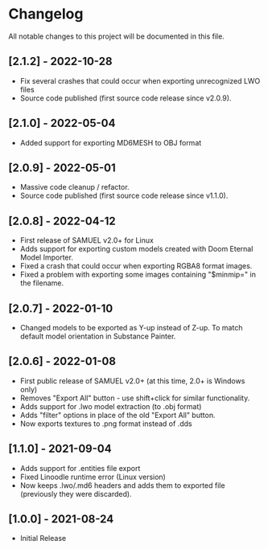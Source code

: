# Changelog
All notable changes to this project will be documented in this file.

## [2.1.2] - 2022-10-28
- Fix several crashes that could occur when exporting unrecognized LWO files
- Source code published (first source code release since v2.0.9).

## [2.1.0] - 2022-05-04
- Added support for exporting MD6MESH to OBJ format

## [2.0.9] - 2022-05-01

- Massive code cleanup / refactor.
- Source code published (first source code release since v1.1.0).

## [2.0.8] - 2022-04-12

- First release of SAMUEL v2.0+ for Linux
- Adds support for exporting custom models created with Doom Eternal Model Importer.
- Fixed a crash that could occur when exporting RGBA8 format images.
- Fixed a problem with exporting some images containing "$minmip=" in the filename.

## [2.0.7] - 2022-01-10

- Changed models to be exported as Y-up instead of Z-up. To match default model orientation in Substance Painter.

## [2.0.6] - 2022-01-08

- First public release of SAMUEL v2.0+ (at this time, 2.0+ is Windows only)
- Removes "Export All" button - use shift+click for similar functionality.
- Adds support for .lwo model extraction (to .obj format)
- Adds "filter" options in place of the old "Export All" button.
- Now exports textures to .png format instead of .dds

## [1.1.0] - 2021-09-04

- Adds support for .entities file export
- Fixed Linoodle runtime error (Linux version)
- Now keeps .lwo/.md6 headers and adds them to exported file (previously they were discarded).

## [1.0.0] - 2021-08-24

- Initial Release
